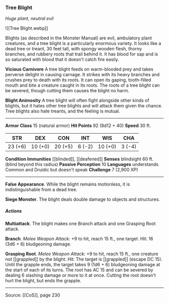 ### Tree Blight
_Huge plant, neutral evil_

![[Tree Blight.webp]]

Blights (as described in the Monster Manual) are evil, ambulatory plant creatures, and a tree blight is a particularly enormous variety. It looks like a dead tree or treant, 30 feet tall, with spongy wooden flesh, thorny branches, and rubbery roots that trail behind it. It has blood for sap and is so saturated with blood that it doesn't catch fire easily.

**Vicious Carnivore** A tree blight feeds on warm-blooded prey and takes perverse delight in causing carnage. It strikes with its heavy branches and crushes prey to death with its roots. It can open its gaping, tooth-filled mouth and bite a creature caught in its roots. The roots of a tree blight can be severed, though cutting them causes the blight no harm.


**Blight Animosity** A tree blight will often fight alongside other kinds of blights, but it hates other tree blights and will attack them given the chance. Tree blights also hate treants, and the feeling is mutual.







---

**Armor Class** 15 (natural armor)
**Hit Points** 92 (8d12 + 40)
**Speed** 30 ft.

| STR     | DEX     | CON     | INT     | WIS     | CHA     |
|---------|---------|---------|---------|---------|---------|
| 23 (+6) | 10 (+0) | 20 (+5) | 6 (-2) | 10 (+0) | 3 (-4) |

**Condition Immunities** [[blinded]], [[deafened]]
**Senses** blindsight 60 ft. (blind beyond this radius)
**Passive Perception** 10
**Languages** understands Common and Druidic but doesn't speak
**Challenge** 7 (2,900 XP)

---

**False Appearance**. While the blight remains motionless, it is indistinguishable from a dead tree.

**Siege Monster**. The blight deals double damage to objects and structures.

##### Actions
**Multiattack**. The blight makes one Branch attack and one Grasping Root attack.

**Branch**. _Melee Weapon Attack:_ +9 to hit, reach 15 ft., one target. Hit: 16 (3d6 + 6) bludgeoning damage.

**Grasping Root**. _Melee Weapon Attack:_ +9 to hit, reach 15 ft., one creature not [[grappled]] by the blight. Hit: The target is [[grappled]] (escape DC 15). Until the grapple ends, the target takes 9 (1d6 + 6) bludgeoning damage at the start of each of its turns. The root has AC 15 and can be severed by dealing 6 slashing damage or more to it at once. Cutting the root doesn't hurt the blight, but ends the grapple.


---

Source: [[CoS]], page 230